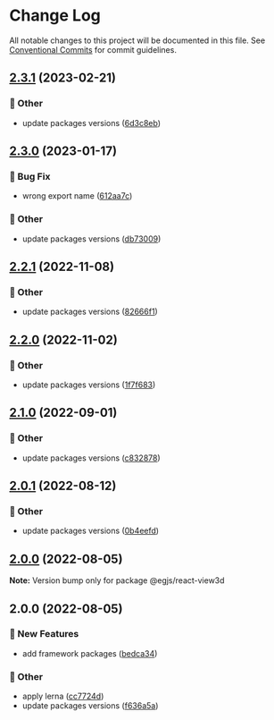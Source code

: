 # Change Log

All notable changes to this project will be documented in this file.
See [Conventional Commits](https://conventionalcommits.org) for commit guidelines.

## [2.3.1](https://github.com/naver/egjs-view3d/compare/@egjs/react-view3d@2.3.0...@egjs/react-view3d@2.3.1) (2023-02-21)


### :mega: Other

* update packages versions ([6d3c8eb](https://github.com/naver/egjs-view3d/commit/6d3c8ebd0ae1d3c012f68c5d758d8aaa48cceba8))



## [2.3.0](https://github.com/naver/egjs-view3d/compare/@egjs/react-view3d@2.2.1...@egjs/react-view3d@2.3.0) (2023-01-17)


### :bug: Bug Fix

* wrong export name ([612aa7c](https://github.com/naver/egjs-view3d/commit/612aa7c7423cfe854595bb5c4b11aa49b00bc4b4))


### :mega: Other

* update packages versions ([db73009](https://github.com/naver/egjs-view3d/commit/db7300922cedba3001fd9668dcca954f68d17f0d))



## [2.2.1](https://github.com/naver/egjs-view3d/compare/@egjs/react-view3d@2.2.0...@egjs/react-view3d@2.2.1) (2022-11-08)


### :mega: Other

* update packages versions ([82666f1](https://github.com/naver/egjs-view3d/commit/82666f130836869428006135de36efacdf2898c7))



## [2.2.0](https://github.com/naver/egjs-view3d/compare/@egjs/react-view3d@2.1.0...@egjs/react-view3d@2.2.0) (2022-11-02)


### :mega: Other

* update packages versions ([1f7f683](https://github.com/naver/egjs-view3d/commit/1f7f68345783fd03f812778ed2d4a8c7cf34d487))



## [2.1.0](https://github.com/naver/egjs-view3d/compare/@egjs/react-view3d@2.0.1...@egjs/react-view3d@2.1.0) (2022-09-01)


### :mega: Other

* update packages versions ([c832878](https://github.com/naver/egjs-view3d/commit/c8328786f05cf357a07893c489cd4ecf020f6031))



## [2.0.1](https://github.com/naver/egjs-view3d/compare/@egjs/react-view3d@2.0.0...@egjs/react-view3d@2.0.1) (2022-08-12)


### :mega: Other

* update packages versions ([0b4eefd](https://github.com/naver/egjs-view3d/commit/0b4eefd87b4e96e99c7ed45ffd9badeb943bd612))



## [2.0.0](https://github.com/naver/egjs-view3d/compare/@egjs/react-view3d@2.0.0...@egjs/react-view3d@2.0.0) (2022-08-05)

**Note:** Version bump only for package @egjs/react-view3d





## 2.0.0 (2022-08-05)


### :rocket: New Features

* add framework packages ([bedca34](https://github.com/naver/egjs-view3d/commit/bedca3419fd223b3089f21aa13a3538dc86c831f))


### :mega: Other

* apply lerna ([cc7724d](https://github.com/naver/egjs-view3d/commit/cc7724d3549eb47a5cf9fd5f7167f862a4c1d6ba))
* update packages versions ([f636a5a](https://github.com/naver/egjs-view3d/commit/f636a5a4aa9ab07c53250f0cd9b68fbe6646dce7))
